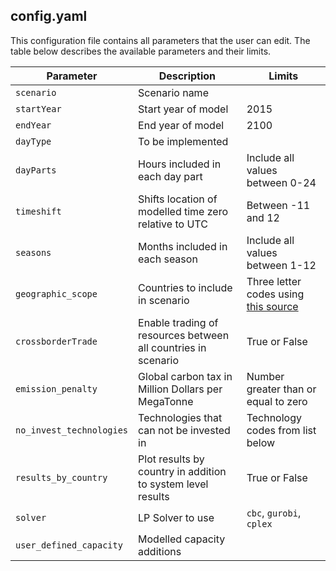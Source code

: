 ## config.yaml

This configuration file contains all parameters that the user can edit. The table below describes the available parameters and their limits. 

| Parameter  | Description | Limits |
|------------|-------------|--------|
| `scenario` | Scenario name |     |
| `startYear` | Start year of model | 2015 |
| `endYear`| End year of model | 2100 |
| `dayType`| To be implemented  |   |
| `dayParts` | Hours included in each day part | Include all values between 0-24 |
| `timeshift` | Shifts location of modelled time zero relative to UTC | Between -11 and 12 |
| `seasons` | Months included in each season | Include all values between 1-12 |
| `geographic_scope` | Countries to include in scenario | Three letter codes using [this source](https://en.wikipedia.org/wiki/ISO_3166-1_alpha-3) |
| `crossborderTrade` | Enable trading of resources between all countries in scenario | True or False |
| `emission_penalty`   | Global carbon tax in Million Dollars per MegaTonne | Number greater than or equal to zero |
| `no_invest_technologies` | Technologies that can not be invested in | Technology codes from list below |
| `results_by_country` | Plot results by country in addition to system level results | True or False |
| `solver` | LP Solver to use | `cbc`, `gurobi`, `cplex` |
| `user_defined_capacity` | Modelled capacity additions |  |


